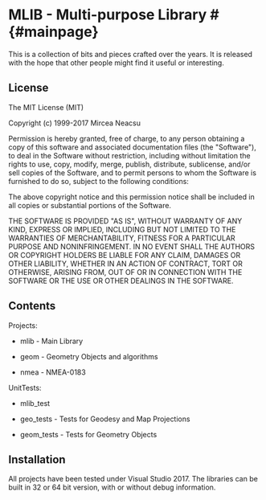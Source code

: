 # MLIB - Multi-purpose Library #                                   {#mainpage}

This is a collection of bits and pieces crafted over the years. It is released
with the hope that other people might find it useful or interesting.

## License ##

The MIT License (MIT)
 
Copyright (c) 1999-2017 Mircea Neacsu

Permission is hereby granted, free of charge, to any person obtaining a copy
of this software and associated documentation files (the "Software"), to deal
in the Software without restriction, including without limitation the rights
to use, copy, modify, merge, publish, distribute, sublicense, and/or sell
copies of the Software, and to permit persons to whom the Software is
furnished to do so, subject to the following conditions:

The above copyright notice and this permission notice shall be included in all
copies or substantial portions of the Software.

THE SOFTWARE IS PROVIDED "AS IS", WITHOUT WARRANTY OF ANY KIND, EXPRESS OR
IMPLIED, INCLUDING BUT NOT LIMITED TO THE WARRANTIES OF MERCHANTABILITY,
FITNESS FOR A PARTICULAR PURPOSE AND NONINFRINGEMENT. IN NO EVENT SHALL THE
AUTHORS OR COPYRIGHT HOLDERS BE LIABLE FOR ANY CLAIM, DAMAGES OR OTHER
LIABILITY, WHETHER IN AN ACTION OF CONTRACT, TORT OR OTHERWISE, ARISING FROM,
OUT OF OR IN CONNECTION WITH THE SOFTWARE OR THE USE OR OTHER DEALINGS IN THE
SOFTWARE.


## Contents ##
Projects:

 - mlib                      - Main Library

 * geom                      - Geometry Objects and algorithms

 * nmea                      - NMEA-0183 
  
UnitTests:

  * mlib_test

  * geo_tests   - Tests for Geodesy and Map Projections

  * geom_tests  - Tests for Geometry Objects

## Installation ##
All projects have been tested under Visual Studio 2017. The libraries can be 
built in 32 or 64 bit version, with or without debug information.